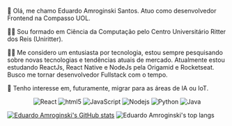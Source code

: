 🖖 Olá, me chamo Eduardo Amroginski Santos. Atuo como desenvolvedor Frontend na Compasso UOL.

👨‍🎓 Sou formado em Ciência da Computação pelo Centro Universitário Ritter dos Reis (Uniritter).

👨‍🚀 Me considero um entusiasta por tecnologia, estou sempre pesquisando sobre novas tecnologias e tendências atuais de mercado. Atualmente estou estudando ReactJs, React Native e NodeJs pela Origamid e Rocketseat. Busco me tornar desenvolvedor Fullstack com o tempo.

🚀 Tenho interesse em, futuramente, migrar para as áreas de IA ou IoT.

<p align="center">
  <img alt="React" src="https://img.shields.io/badge/-React-45b8d8?style=flat-square&logo=react&logoColor=white" />
  <img alt="html5" src="https://img.shields.io/badge/-HTML5-E34F26?style=flat-square&logo=html5&logoColor=white" />
  <img alt="JavaScript" src="https://img.shields.io/badge/-JavaScript-d6c722?style=flat-square&logo=JavaScript&logoColor=white" />
  <img alt="Nodejs" src="https://img.shields.io/badge/-Nodejs-43853d?style=flat-square&logo=Node.js&logoColor=white" />
  <img alt="Python" src="https://img.shields.io/badge/-Python-3572A5?style=flat-square&logo=Python&logoColor=yellow" />
  <img alt="Java" src="https://img.shields.io/badge/-Java-f5f4f0?style=flat-square&logo=Java&logoColor=orange" />
</p>



[![Eduardo Amroginski's GitHub stats](https://github-readme-stats.vercel.app/api?username=eduardoAmroginski&show_icons=true&theme=dracula&include_all_commits=true&count_private=true)](https://github.com/eduardoAmroginski)
![Eduardo Amroginski's top langs](https://github-readme-stats.vercel.app/api/top-langs/?username=eduardoAmroginski&layout=compact&langs_count=16&theme=dracula)
